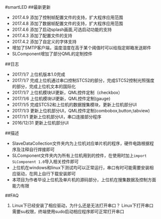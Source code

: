 #smartLED
##最新更新
- 2017.4.9 添加了控制帧配置文件的支持，扩大程序应用范围
- 2017.4.8 添加了数据帧配置文件的支持，扩大程序应用范围
- 2017.4.6 添加了启动splash画面,可选启动功能的支持
- 2017.4.3 添加了配置文件的支持
- 2017.4.2 添加了自定义的字体支持
- 增加了SMTP客户端，温度湿度在高于某个阈值时可以给指定邮箱发送邮件
- SLComponent增加了部分QML的定制控件

##日志
- 2017/1/7   上位机版本1.0完成
- 2017/1/7   完成上位机通过串口控制STC52的部分，完成STC52控制光照强度的部分，完成上位机文本的国际化
- 2017/1/7   上位机模块UI更新，QML控件定制（checkbox）
- 2017/1/6   上位机模块UI更新，QML控件定制(gauge)
- 2017/1/5   完成STC52和上位机的数据搜集模块，更新上位机部分UI
- 2017/1/3   更新上位机部分UI，QML控件定制(combobox,button,tabview)
- 2017/1/1   更新上位机部分UI，串口连接部分程序
- 2016/12/31 更新上位机部分UI

##描述
- SlaveDataCollection文件夹内为上位机对应单片机的程序，硬件电路根据程序及注释自行焊接即可
- SLComponent文件夹内为所有上位机用到的控件，在使用时加上```import SLComponent 1.0```导入相关控件即可
- 上位机在windows和linux下测试均可以正常运行，串口有时可能需要安装相应驱动，在网上自行下载安装即可
- 本项目为作者毕设上位机及单片机的源码部分，上位机在搜集数据及控制方面能力有限

##FAQ
1. Linux下已经安装了相应驱动，为什么还是无法打开串口？ 
Linux下打开串口需要su权限，终端使用sudo启动相应程序即可正常打开串口